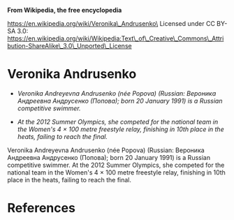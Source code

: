 **From Wikipedia, the free encyclopedia**

https://en.wikipedia.org/wiki/Veronika\_Andrusenko\
Licensed under CC BY-SA 3.0:\
https://en.wikipedia.org/wiki/Wikipedia:Text\_of\_Creative\_Commons\_Attribution-ShareAlike\_3.0\_Unported\_License

Veronika Andrusenko
===================

-   *Veronika Andreyevna Andrusenko (née Popova) (Russian: Вероника
    Андреевна Андрусенко (Попова); born 20 January 1991) is a Russian
    competitive swimmer.*

-   *At the 2012 Summer Olympics, she competed for the national team in
    the Women's 4 × 100 metre freestyle relay, finishing in 10th place
    in the heats, failing to reach the final.*

Veronika Andreyevna Andrusenko (née Popova) (Russian: Вероника Андреевна
Андрусенко (Попова); born 20 January 1991) is a Russian competitive
swimmer. At the 2012 Summer Olympics, she competed for the national team
in the Women's 4 × 100 metre freestyle relay, finishing in 10th place in
the heats, failing to reach the final.

References
==========
